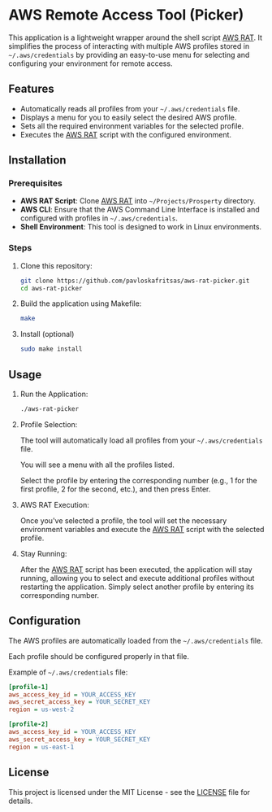 # AWS Remote Access Tool (Picker)

This application is a lightweight wrapper around the shell script [AWS RAT](https://github.com/gadamo/aws_rat). It simplifies the process of interacting with multiple AWS profiles stored in `~/.aws/credentials` by providing an easy-to-use menu for selecting and configuring your environment for remote access.

## Features

- Automatically reads all profiles from your `~/.aws/credentials` file.
- Displays a menu for you to easily select the desired AWS profile.
- Sets all the required environment variables for the selected profile.
- Executes the [AWS RAT](https://github.com/gadamo/aws_rat) script with the configured environment.

## Installation

### Prerequisites

- **AWS RAT Script**: Clone [AWS RAT](https://github.com/gadamo/aws_rat) into `~/Projects/Prosperty` directory.
- **AWS CLI**: Ensure that the AWS Command Line Interface is installed and configured with profiles in `~/.aws/credentials`.
- **Shell Environment**: This tool is designed to work in Linux environments.

### Steps

1. Clone this repository:

   ```bash
   git clone https://github.com/pavloskafritsas/aws-rat-picker.git
   cd aws-rat-picker

   ```

2. Build the application using Makefile:

   ```bash
   make
   ```

3. Install (optional)

   ```bash
   sudo make install
   ```

## Usage

1. Run the Application:

   ```bash
   ./aws-rat-picker
   ```

2. Profile Selection:

   The tool will automatically load all profiles from your `~/.aws/credentials` file.

   You will see a menu with all the profiles listed.

   Select the profile by entering the corresponding number (e.g., 1 for the first profile, 2 for the second, etc.), and then press Enter.

3. AWS RAT Execution:

   Once you've selected a profile, the tool will set the necessary environment variables and execute the [AWS RAT](https://github.com/gadamo/aws_rat) script with the selected profile.

4. Stay Running:

   After the [AWS RAT](https://github.com/gadamo/aws_rat) script has been executed, the application will stay running, allowing you to select and execute additional profiles without restarting the application. Simply select another profile by entering its corresponding number.

## Configuration

The AWS profiles are automatically loaded from the `~/.aws/credentials` file.

Each profile should be configured properly in that file.

Example of `~/.aws/credentials` file:

```ini
[profile-1]
aws_access_key_id = YOUR_ACCESS_KEY
aws_secret_access_key = YOUR_SECRET_KEY
region = us-west-2

[profile-2]
aws_access_key_id = YOUR_ACCESS_KEY
aws_secret_access_key = YOUR_SECRET_KEY
region = us-east-1
```

## License

This project is licensed under the MIT License - see the [LICENSE](./LICENSE) file for details.
